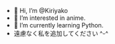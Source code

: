 - 👋 Hi, I’m @Kiriyako
- 👀 I’m interested in anime.
- 🌱 I’m currently learning Python.
- 遠慮なく私を追加してください ^-^
<!---
Kiriyako/Kiriyako is a ✨ special ✨ repository because its `README.md` (this file) appears on your GitHub profile.
You can click the Preview link to take a look at your changes.
--->
